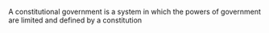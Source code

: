 A constitutional government is a system in which the powers of government are limited and defined by a constitution

